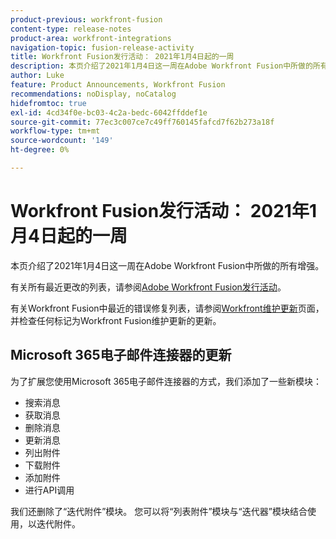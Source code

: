 ```yaml
---
product-previous: workfront-fusion
content-type: release-notes
product-area: workfront-integrations
navigation-topic: fusion-release-activity
title: Workfront Fusion发行活动： 2021年1月4日起的一周
description: 本页介绍了2021年1月4日这一周在Adobe Workfront Fusion中所做的所有增强。
author: Luke
feature: Product Announcements, Workfront Fusion
recommendations: noDisplay, noCatalog
hidefromtoc: true
exl-id: 4cd34f0e-bc03-4c2a-bedc-6042ffddef1e
source-git-commit: 77ec3c007ce7c49ff760145fafcd7f62b273a18f
workflow-type: tm+mt
source-wordcount: '149'
ht-degree: 0%

---
```


# Workfront Fusion发行活动： 2021年1月4日起的一周

本页介绍了2021年1月4日这一周在Adobe Workfront Fusion中所做的所有增强。

有关所有最近更改的列表，请参阅[Adobe Workfront Fusion发行活动](/help/workfront-fusion/fusion-product-releases/fusion-release-activity.md)。

有关Workfront Fusion中最近的错误修复列表，请参阅[Workfront维护更新](https://experienceleague.adobe.com/docs/workfront-known-issues/releases/current-updates.html?lang=zh-Hans)页面，并检查任何标记为Workfront Fusion维护更新的更新。

## Microsoft 365电子邮件连接器的更新

为了扩展您使用Microsoft 365电子邮件连接器的方式，我们添加了一些新模块：

* 搜索消息
* 获取消息
* 删除消息
* 更新消息
* 列出附件
* 下载附件
* 添加附件
* 进行API调用

我们还删除了“迭代附件”模块。 您可以将“列表附件”模块与“迭代器”模块结合使用，以迭代附件。
